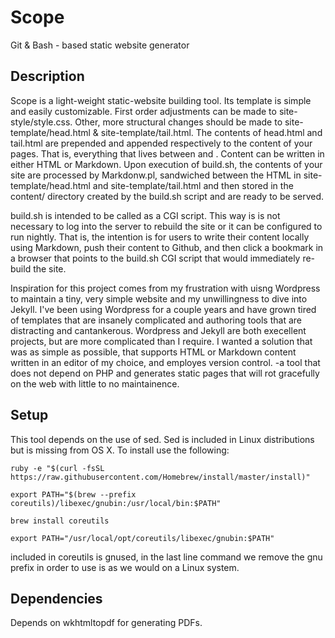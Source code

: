 # Scope
Git &amp; Bash - based static website generator
## Description
Scope is a light-weight static-website building tool.  Its template is simple and easily customizable.  First order adjustments can be made to site-style/style.css. Other, more structural changes should be made to site-template/head.html & site-template/tail.html. The contents of head.html and tail.html are prepended and appended respectively to the content of your pages. That is, everything that lives between <body> and </body>. Content can be written in either HTML or Markdown. Upon execution of build.sh, the contents of your site are processed by Markdonw.pl, sandwiched between the HTML in site-template/head.html and site-template/tail.html and then stored in the content/ directory created by the build.sh script and are ready to be served. 

build.sh is intended to be called as a CGI script.  This way is is not necessary to log into the server to rebuild the site or it can be configured to run nightly. That is, the intention is for users to write their content locally using Markdown, push their content to Github, and then click a bookmark in a browser that points to the build.sh CGI script that would immediately re-build the site. 

Inspiration for this project comes from my frustration with uisng Wordpress to maintain a tiny, very simple website and my unwillingness to dive into Jekyll.  I've been using Wordpress for a couple years and have grown tired of templates that are insanely complicated and authoring tools that are distracting and cantankerous. Wordpress and Jekyll are both execellent projects, but are more complicated than I require. I wanted a solution that was as simple as possible, that supports HTML or Markdown content written in an editor of my choice, and employes version control. -a tool that does not depend on PHP and generates static pages that will rot gracefully on the web with little to no maintainence.

## Setup
This tool depends on the use of sed.  Sed is included in Linux distributions but is missing from OS X. To install use the following:

`ruby -e "$(curl -fsSL https://raw.githubusercontent.com/Homebrew/install/master/install)"`

`export PATH="$(brew --prefix coreutils)/libexec/gnubin:/usr/local/bin:$PATH"`

`brew install coreutils`

`export PATH="/usr/local/opt/coreutils/libexec/gnubin:$PATH"`

included in coreutils is gnused, in the last line command we remove the gnu prefix in order to use is as we would on a Linux system.

## Dependencies
Depends on wkhtmltopdf for generating PDFs. 
